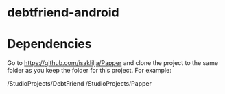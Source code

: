 # debtfriend-android
# Dependencies
Go to https://github.com/isaklilja/Papper and clone the project to the same folder as you keep the folder for this project. For example:

/StudioProjects/DebtFriend
/StudioProjects/Papper
